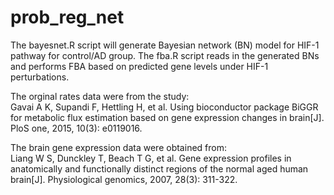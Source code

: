 # prob_reg_net
The bayesnet.R script will generate Bayesian network (BN) model for HIF-1 pathway for control/AD group. The fba.R script reads in the generated BNs and performs FBA based on predicted gene levels under HIF-1 perturbations.

The orginal rates data were from the study:<br />
Gavai A K, Supandi F, Hettling H, et al. Using bioconductor package BiGGR for metabolic flux estimation based on gene expression changes in brain[J]. PloS one, 2015, 10(3): e0119016.

The brain gene expression data were obtained from:<br />
Liang W S, Dunckley T, Beach T G, et al. Gene expression profiles in anatomically and functionally distinct regions of the normal aged human brain[J]. Physiological genomics, 2007, 28(3): 311-322.
